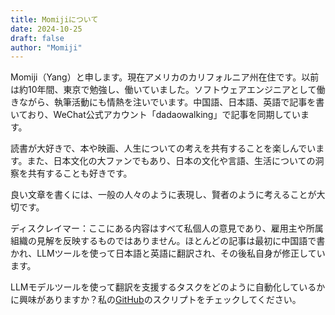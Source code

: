 ```yaml
---
title: Momijiについて
date: 2024-10-25
draft: false
author: "Momiji"
---
```


Momiji（Yang）と申します。現在アメリカのカリフォルニア州在住です。以前は約10年間、東京で勉強し、働いていました。ソフトウェアエンジニアとして働きながら、執筆活動にも情熱を注いでいます。中国語、日本語、英語で記事を書いており、WeChat公式アカウント「dadaowalking」で記事を同期しています。

読書が大好きで、本や映画、人生についての考えを共有することを楽しんでいます。また、日本文化の大ファンでもあり、日本の文化や言語、生活についての洞察を共有することも好きです。

良い文章を書くには、一般の人々のように表現し、賢者のように考えることが大切です。

ディスクレイマー：ここにある内容はすべて私個人の意見であり、雇用主や所属組織の見解を反映するものではありません。ほとんどの記事は最初に中国語で書かれ、LLMツールを使って日本語と英語に翻訳され、その後私自身が修正しています。

LLMモデルツールを使って翻訳を支援するタスクをどのように自動化しているかに興味がありますか？私の[GitHub](https://github.com/hellomomiji/hellomomiji.github.io/tree/main/scripts)のスクリプトをチェックしてください。